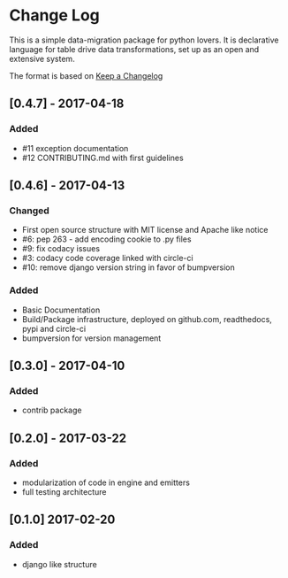 # Change Log
This is a simple data-migration package for python lovers. It is declarative language for table drive data transformations, set up as an open and extensive system.

The format is based on [Keep a Changelog](http://keepachangelog.com/)

## [0.4.7] - 2017-04-18
### Added
- #11 exception documentation
- #12 CONTRIBUTING.md with first guidelines


## [0.4.6] - 2017-04-13
### Changed
- First open source structure with MIT license and Apache like notice
- #6: pep 263 - add encoding cookie to .py files
- #9: fix codacy issues
- #3: codacy code coverage linked with circle-ci
- #10: remove django version string in favor of bumpversion

### Added
- Basic Documentation
- Build/Package infrastructure, deployed on github.com, readthedocs, pypi and circle-ci
- bumpversion for version management

## [0.3.0] - 2017-04-10
### Added
- contrib package

## [0.2.0] - 2017-03-22
### Added
- modularization of code in engine and emitters
- full testing architecture

## [0.1.0] 2017-02-20
### Added
- django like structure
